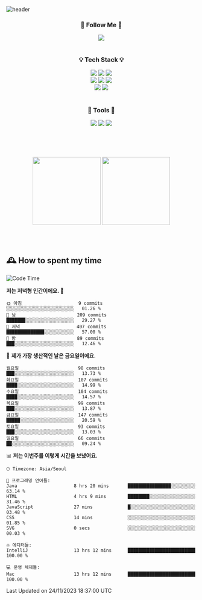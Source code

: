 ![header](https://capsule-render.vercel.app/api?type=waving&color=0:FFE29F,50:FFA99F,100:FF719A&height=300&fontAlignY=40&section=header&text=sung%20eun&fontSize=80&fontColor=FFFFFF)

<div align="center">
	<h3>🐹  Follow Me  🐹</h3>
	<a href="https://velog.io/@saeun05" target="_blank"><img src="https://img.shields.io/badge/Velog-20C997?style=flat&logo=velog&logoColor=white"/></a><br><br>
	<h3>💡  Tech Stack  💡</h3>
	<img src="https://img.shields.io/badge/Java-0078D4?style=flat"/>
	<img src="https://img.shields.io/badge/Spring-6DB33F?style=flat&logo=spring&logoColor=white"/>
	<img src="https://img.shields.io/badge/SpringBoot-6DB33F?style=flat&logo=springboot&logoColor=white"/><br>
	<img src="https://img.shields.io/badge/HTML5-E34F26?style=flat&logo=html5&logoColor=white"/>
	<img src="https://img.shields.io/badge/CSS3-1572B6?style=flat&logo=css3&logoColor=white"/>
	<img src="https://img.shields.io/badge/jQuery-0769AD?style=flat&logo=jquery&logoColor=white"/><br>
	<img src="https://img.shields.io/badge/MySQL-4479A1?style=flat&logo=mysql&logoColor=white"/>
	<img src="https://img.shields.io/badge/oracle-F80000?style=flat&logo=oracle&logoColor=white"/><br><br>
	<h3>🔦  Tools  🔦</h3>
	<img src="https://img.shields.io/badge/intelliJ IDEA-000000?style=flat&logo=intellijidea&logoColor=white"/>
	<img src="https://img.shields.io/badge/Notion-F9DC3E?style=flat&logo=notion&logoColor=white"/>
	<img src="https://img.shields.io/badge/Git-F05032?style=flat&logo=git&logoColor=white"/><br><br>
</div>

<br><br>

<div align="center">
  <img style="height:180px" src="https://github-readme-stats.vercel.app/api?username=sungeunn&show_icons=true&theme=omni&locale=kr"/>
  <img style="height:180px" src="https://github-readme-stats.vercel.app/api/top-langs/?username=sungeunn&theme=omni&layout=compact&locale=kr"/>
</div>

<br><br>

## 🕰 How to spent my time
<!--START_SECTION:waka-->
![Code Time](http://img.shields.io/badge/Code%20Time-281%20hrs%202%20mins-blue)

**저는 저녁형 인간이에요. 🦉** 

```text
🌞 아침                     9 commits           ░░░░░░░░░░░░░░░░░░░░░░░░░   01.26 % 
🌆 낮　                     209 commits         ███████░░░░░░░░░░░░░░░░░░   29.27 % 
🌃 저녁                     407 commits         ██████████████░░░░░░░░░░░   57.00 % 
🌙 밤　                     89 commits          ███░░░░░░░░░░░░░░░░░░░░░░   12.46 % 
```
📅 **제가 가장 생산적인 날은 금요일이에요.** 

```text
월요일                      98 commits          ███░░░░░░░░░░░░░░░░░░░░░░   13.73 % 
화요일                      107 commits         ████░░░░░░░░░░░░░░░░░░░░░   14.99 % 
수요일                      104 commits         ████░░░░░░░░░░░░░░░░░░░░░   14.57 % 
목요일                      99 commits          ███░░░░░░░░░░░░░░░░░░░░░░   13.87 % 
금요일                      147 commits         █████░░░░░░░░░░░░░░░░░░░░   20.59 % 
토요일                      93 commits          ███░░░░░░░░░░░░░░░░░░░░░░   13.03 % 
일요일                      66 commits          ██░░░░░░░░░░░░░░░░░░░░░░░   09.24 % 
```


📊 **저는 이번주를 이렇게 시간을 보냈어요.** 

```text
🕑︎ Timezone: Asia/Seoul

💬 프로그래밍 언어들: 
Java                     8 hrs 20 mins       ████████████████░░░░░░░░░   63.14 % 
HTML                     4 hrs 9 mins        ████████░░░░░░░░░░░░░░░░░   31.46 % 
JavaScript               27 mins             █░░░░░░░░░░░░░░░░░░░░░░░░   03.48 % 
CSS                      14 mins             ░░░░░░░░░░░░░░░░░░░░░░░░░   01.85 % 
SVG                      0 secs              ░░░░░░░░░░░░░░░░░░░░░░░░░   00.03 % 

🔥 에디터들: 
IntelliJ                 13 hrs 12 mins      █████████████████████████   100.00 % 

💻 운영 체제들: 
Mac                      13 hrs 12 mins      █████████████████████████   100.00 % 
```


 Last Updated on 24/11/2023 18:37:00 UTC
<!--END_SECTION:waka-->
